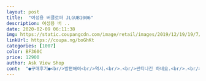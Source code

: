 ```yaml
---
layout: post 
title:  "여성용 버클로퍼 JLGUB1006" 
description: 여성용 버 ..
date: 2020-02-09 06:11:38 
img: https://static.coupangcdn.com/image/retail/images/2019/12/19/19/7/5714d4b7-6558-4182-a16d-9c33b0a2b213.jpg 
linkUrl: https://coupa.ng/boGhKt 
categories: [1007] 
color: BF360C 
price: 12900 
author: Ask View Shop 
cont:  "●구매후기●<br/>발편해여<br/>역시.<br/>.<br/>싼티나긴 하네요.<br/>.<br/><br/>정말좋은  로퍼입니다~^^편해요<br/>" 
---
```

